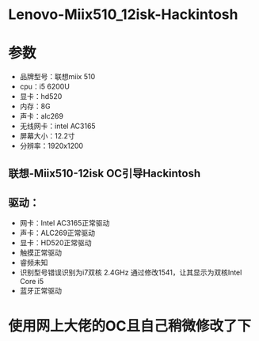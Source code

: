 # Lenovo-Miix510_12isk-Hackintosh

# 参数
* 品牌型号：联想miix 510
* cpu：i5 6200U
* 显卡：hd520
* 内存：8G
* 声卡：alc269
* 无线网卡：intel AC3165
* 屏幕大小：12.2寸
* 分辨率：1920x1200

## 联想-Miix510-12isk OC引导Hackintosh
## 驱动：
* 网卡：Intel AC3165正常驱动
* 声卡：ALC269正常驱动
* 显卡：HD520正常驱动
* 触摸正常驱动
* 睿频未知
* 识别型号错误识别为i7双核 2.4GHz 通过修改1541，让其显示为双核Intel Core i5
* 蓝牙正常驱动
# 使用网上大佬的OC且自己稍微修改了下

